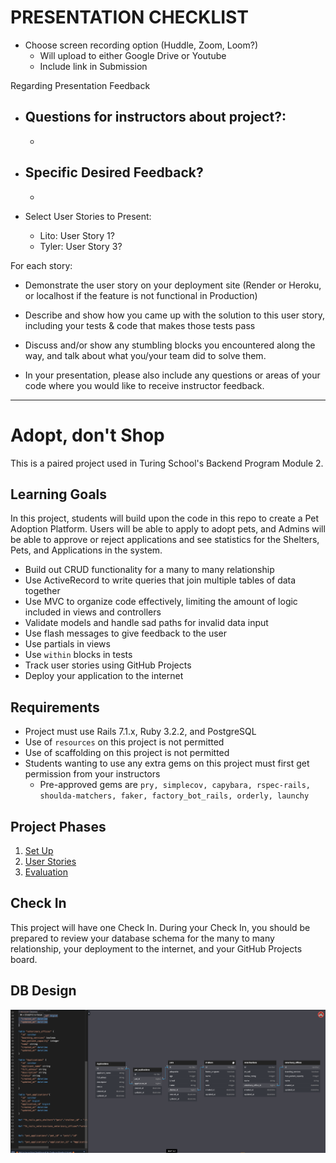 # PRESENTATION CHECKLIST

- Choose screen recording option (Huddle, Zoom, Loom?)
    - Will upload to either Google Drive or Youtube
    - Include link in Submission

Regarding Presentation Feedback
 - Questions for instructors about project?:
    - 
    - 
- Specific Desired Feedback?
    - 
    -

- Select User Stories to Present:
    - Lito:  User Story 1?
    - Tyler: User Story 3?

For each story:

- Demonstrate the user story on your deployment site (Render or Heroku, or localhost if the feature is not functional in Production)

- Describe and show how you came up with the solution to this user story, including your tests & code that makes those tests pass

- Discuss and/or show any stumbling blocks you encountered along the way, and talk about what you/your team did to solve them.

- In your presentation, please also include any questions or areas of your code where you would like to receive instructor feedback.

****************************************************************************

# Adopt, don't Shop

This is a paired project used in Turing School's Backend Program Module 2.

## Learning Goals

In this project, students will build upon the code in this repo to create a Pet Adoption Platform. Users will be able to apply to adopt pets, and Admins will be able to approve or reject applications and see statistics for the Shelters, Pets, and Applications in the system.

- Build out CRUD functionality for a many to many relationship
- Use ActiveRecord to write queries that join multiple tables of data together
- Use MVC to organize code effectively, limiting the amount of logic included in views and controllers
- Validate models and handle sad paths for invalid data input
- Use flash messages to give feedback to the user
- Use partials in views
- Use `within` blocks in tests
- Track user stories using GitHub Projects
- Deploy your application to the internet

## Requirements

- Project must use Rails 7.1.x, Ruby 3.2.2, and PostgreSQL
- Use of `resources` on this project is not permitted
- Use of scaffolding on this project is not permitted
- Students wanting to use any extra gems on this project must first get permission from your instructors
    - Pre-approved gems are `pry, simplecov, capybara, rspec-rails, shoulda-matchers, faker, factory_bot_rails, orderly, launchy`

## Project Phases

1. [Set Up](./doc/set_up.md)
1. [User Stories](./doc/user_stories.md)
1. [Evaluation](./doc/evaluation.md)

## Check In

This project will have one Check In. During your Check In, you should be prepared to review your database schema for the many to many relationship, your deployment to the internet, and your GitHub Projects board.


## DB Design
![alt text](image.png)
